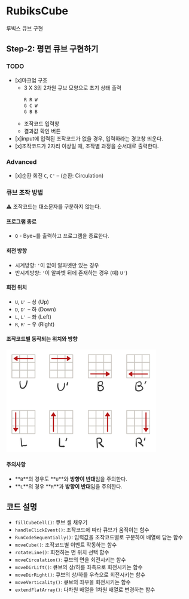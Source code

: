 # RubiksCube
루빅스 큐브 구현

## Step-2: 평면 큐브 구현하기
### TODO
- [x]마크업 구조
  - 3 X 3의 2차원 큐브 모양으로 초기 상태 출력
    ```
    R R W
    G C W
    G B B
    ```
  - 조작코드 입력창
  - 결과값 확인 버튼
- [x]input에 입력된 조작코드가 없을 경우, 입력하라는 경고창 띄운다.
- [x]조작코드가 2자리 이상일 때, 조작별 과정을 순서대로 출력한다.

### Advanced
- [x]순환 회전 `C`, `C'` – (순환: Circulation)

### 큐브 조작 방법
⚠ 조작코드는 대소문자를 구분하지 않는다.
#### 프로그램 종료
- `Q` - Bye~를 출력하고 프로그램을 종료한다.
#### 회전 방향
- 시계방향: `'`이 없이 알파벳만 있는 경우
- 반시계방향: `'`이 알파벳 뒤에 존재하는 경우 (예) `U'`)

#### 회전 위치
- `U`, `U'` – 상 (Up)
- `D`, `D'` – 하 (Down)
- `L`, `L'` – 좌 (Left)
- `R`, `R'` – 우 (Right)
#### 조작코드별 동작되는 위치와 방향
<img src="step-2-dir.png" width="400"/>

#### 주의사항
  - **`B`**의 경우도 **`U`**와 **방향이 반대**임을 주의한다.
  - **`L`**의 경우 **`R`**과 **방향이 반대**임을 주의한다.

## 코드 설명
- `fillCubeCell()`: 큐브 셀 채우기
- `handleClickEvent()`: 조작코드에 따라 큐브가 움직이는 함수
- `RunCodeSequentially()`: 입력값을 조작코드별로 구분하여 배열에 담는 함수
- `moveCube()`: 조작코드별 이벤트 작동하는 함수
- `rotateLine()`: 회전하는 면 위치 선택 함수
- `moveCirculation()`: 큐브의 면을 회전시키는 함수
- `moveDirLift()`: 큐브의 상/하를 좌측으로 회전시키는 함수
- `moveDirRight()`: 큐브의 상/하를 우측으로 회전시키는 함수
- `moveVerticality()`: 큐브의 좌우을 회전시키는 함수
- `extendFlatArray()`: 다차원 배열을 1차원 배열로 변경하는 함수
